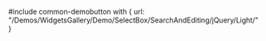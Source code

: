 <!--fullDescription-->
#include common-demobutton with {
    url: "/Demos/WidgetsGallery/Demo/SelectBox/SearchAndEditing/jQuery/Light/"
}

<!--/fullDescription-->